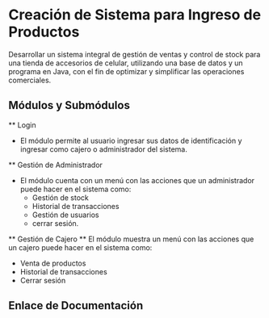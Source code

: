 
# Creación de Sistema para Ingreso de Productos
Desarrollar un sistema integral de gestión de ventas y control de stock para una tienda de accesorios de celular, utilizando una base de datos y un programa en Java, con el fin de optimizar y simplificar las operaciones comerciales.


## Módulos y Submódulos
** Login
* El módulo permite al usuario ingresar sus datos de identificación y ingresar como cajero o administrador del sistema.

** Gestión de Administrador
* El módulo cuenta con un menú con las acciones que un administrador puede hacer en el sistema como:
  - Gestión de stock
  - Historial de transacciones
  - Gestión de usuarios
  - cerrar sesión.

** Gestión de Cajero
** El módulo muestra un menú con las acciones que un cajero puede hacer en el sistema como:
  - Venta de productos
  - Historial de transacciones
  - Cerrar sesión

## Enlace de Documentación
